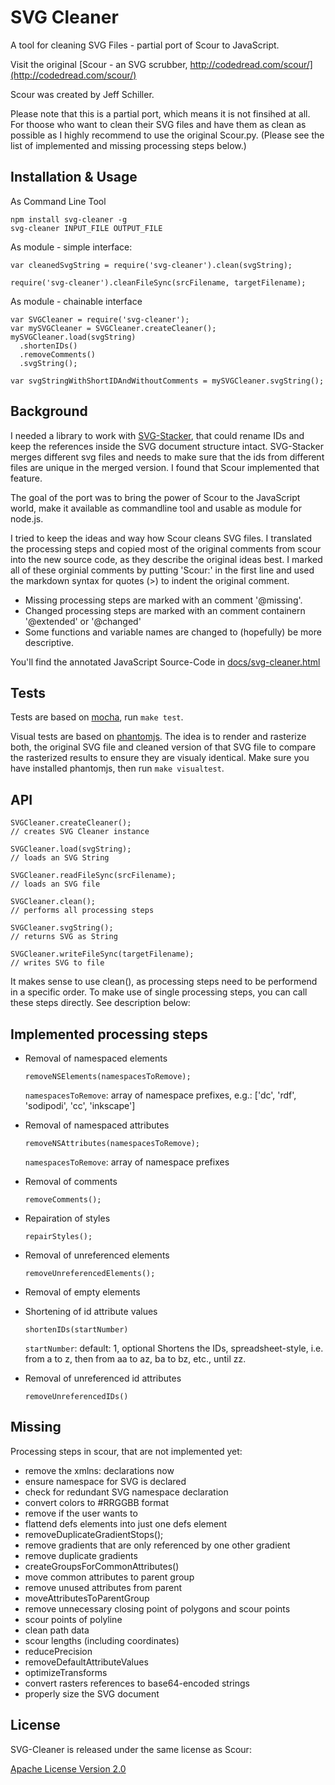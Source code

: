 SVG Cleaner
===========

A tool for cleaning SVG Files - partial port of Scour to JavaScript.

Visit the original [Scour - an SVG scrubber, http://codedread.com/scour/](http://codedread.com/scour/)

Scour was created by Jeff Schiller.

Please note that this is a partial port, which means it is not finsihed at all.
For thoose who want to clean their SVG files and have them as clean as possible
as I highly recommend to use the original Scour.py.
(Please see the list of implemented and missing processing steps below.)

Installation & Usage
-----------

As Command Line Tool
```
npm install svg-cleaner -g
svg-cleaner INPUT_FILE OUTPUT_FILE
```

As module - simple interface:
```
var cleanedSvgString = require('svg-cleaner').clean(svgString);
```

```
require('svg-cleaner').cleanFileSync(srcFilename, targetFilename);
```

As module - chainable interface
```
var SVGCleaner = require('svg-cleaner');
var mySVGCleaner = SVGCleaner.createCleaner();
mySVGCleaner.load(svgString)
  .shortenIDs()
  .removeComments()
  .svgString();

var svgStringWithShortIDAndWithoutComments = mySVGCleaner.svgString();
```

Background
--
I needed a library to work with [SVG-Stacker](http://github.com/preciousforever/SVG-Stacker),
that could rename IDs and keep the references inside the SVG document structure intact.
SVG-Stacker merges different svg files and needs to make sure that the ids from different
files are unique in the merged version. I found that Scour implemented that feature.

The goal of the port was to bring the power of Scour to the JavaScript world, make it
available as commandline tool and usable as module for node.js.

I tried to keep the ideas and way how Scour cleans SVG files. I translated the processing steps
and copied most of the original comments from scour into the new source code, as they describe
the original ideas best. I marked all of these orginial comments by putting 'Scour:' in the first
line and used the markdown syntax for quotes (>) to indent the original comment. 

- Missing processing steps are marked with an comment '@missing'.
- Changed processing steps are marked with an comment containern '@extended' or '@changed'
- Some functions and variable names are changed to (hopefully) be more descriptive.

You'll find the annotated JavaScript Source-Code in [docs/svg-cleaner.html](docs/svg-cleaner.html)

Tests
--
Tests are based on [mocha](http://visionmedia.github.com/mocha/), run `make test`.

Visual tests are based on [phantomjs](http://phantomjs.org/). The idea is to render and rasterize
both, the original SVG file and cleaned version of that SVG file to compare the rasterized results
to ensure they are visualy identical.
Make sure you have installed phantomjs, then run `make visualtest`.

API
--
```
SVGCleaner.createCleaner();
// creates SVG Cleaner instance

SVGCleaner.load(svgString);
// loads an SVG String

SVGCleaner.readFileSync(srcFilename);
// loads an SVG file

SVGCleaner.clean();
// performs all processing steps

SVGCleaner.svgString();
// returns SVG as String

SVGCleaner.writeFileSync(targetFilename);
// writes SVG to file
```

It makes sense to use clean(), as processing steps need to be performend in a specific order. To make
use of single processing steps, you can call these steps directly.
See description below:

Implemented processing steps
--
* Removal of namespaced elements

  ```
  removeNSElements(namespacesToRemove);
  ```
  
  `namespacesToRemove`: array of namespace prefixes, e.g.: ['dc', 'rdf', 'sodipodi', 'cc', 'inkscape']
* Removal of namespaced attributes

  ```
  removeNSAttributes(namespacesToRemove);
  ```

  `namespacesToRemove`: array of namespace prefixes
* Removal of comments
  ```
  removeComments();
  ```
* Repairation of styles
  ```
  repairStyles();
  ```
* Removal of unreferenced elements
  ```
  removeUnreferencedElements();
  ```
* Removal of empty elements
* Shortening of id attribute values
  ```
  shortenIDs(startNumber)
  ```
  `startNumber`: default: 1, optional
  Shortens the IDs, spreadsheet-style, i.e. from a to z, then from aa to az, ba to bz, etc., until zz.
* Removal of unreferenced id attributes
  ```
  removeUnreferencedIDs()
  ```

Missing
--
Processing steps in scour, that are not implemented yet:

* remove the xmlns: declarations now
* ensure namespace for SVG is declared
* check for redundant SVG namespace declaration
* convert colors to #RRGGBB format
* remove <metadata> if the user wants to
* flattend defs elements into just one defs element
* removeDuplicateGradientStops();
* remove gradients that are only referenced by one other gradient
* remove duplicate gradients
* createGroupsForCommonAttributes()
* move common attributes to parent group
* remove unused attributes from parent
* moveAttributesToParentGroup
* remove unnecessary closing point of polygons and scour points
* scour points of polyline
* clean path data
* scour lengths (including coordinates)
* reducePrecision
* removeDefaultAttributeValues
* optimizeTransforms
* convert rasters references to base64-encoded strings
* properly size the SVG document

License
--
SVG-Cleaner is released under the same license as Scour:

[Apache License Version 2.0](SVG-Cleaner/blob/master/LICENSE)